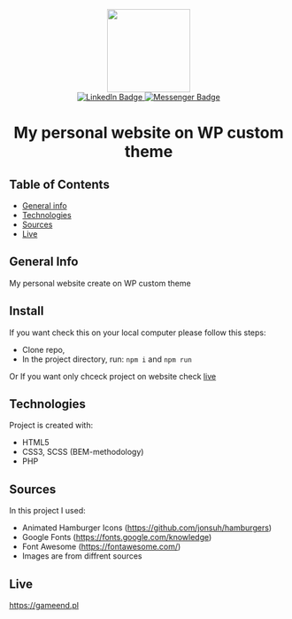 <div align="center">
  <img src="https://media4.giphy.com/media/M9kgjEsLG6LMbYC9dl/giphy.gif?cid=ecf05e47lhf5yvp8z16kerd354beyo5e6fxfuk0mftzb1212&rid=giphy.gif&ct=g" width="150"/>
  <div id="badges">
  <a href="https://www.linkedin.com/in/marek-gacek">
    <img src="https://img.shields.io/badge/LinkedIn-blue?style=for-the-badge&logo=linkedin&logoColor=white" alt="LinkedIn Badge"/>
  </a>
    <a href="https://m.me/marek.gacek.9465">
    <img src="https://img.shields.io/badge/Messenger-white?style=for-the-badge&logo=messenger&logoColor=blue" alt="Messenger Badge"/>
  </a> 
  </div>



# My personal website on WP custom theme

<div align="left">

## Table of Contents
* [General info](#general-info)
* [Technologies](#technologies)
* [Sources](#sources)
* [Live](#live)

## General Info
My personal website create on WP custom theme

## Install
If you want check this on your local computer please follow this steps:
* Clone repo,
* In the project directory, run: `npm i` and  `npm run`

Or If you want only chceck project on website check  [live](#live)

## Technologies
Project is created with:
* HTML5
* CSS3, SCSS (BEM-methodology)
* PHP


## Sources
In this project I used:

* Animated Hamburger Icons (https://github.com/jonsuh/hamburgers)
* Google Fonts (https://fonts.google.com/knowledge)
* Font Awesome (https://fontawesome.com/)
* Images are from diffrent sources

## Live
https://gameend.pl

</div>
